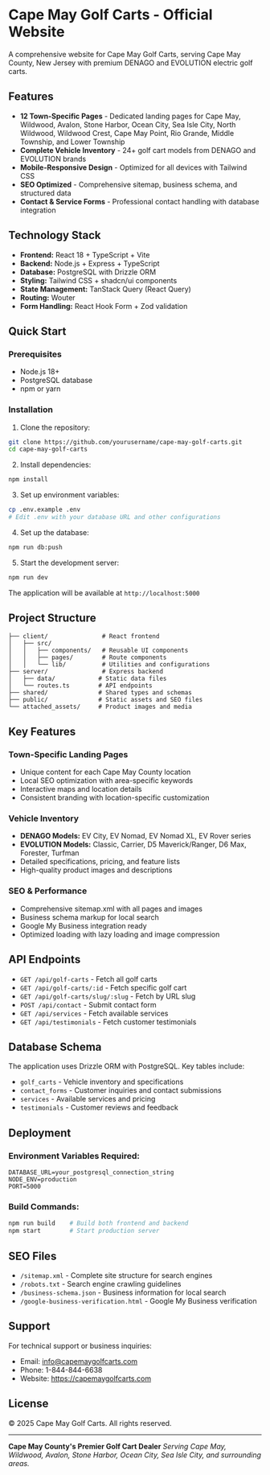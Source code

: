 # Cape May Golf Carts - Official Website

A comprehensive website for Cape May Golf Carts, serving Cape May County, New Jersey with premium DENAGO and EVOLUTION electric golf carts.

## Features

- **12 Town-Specific Pages** - Dedicated landing pages for Cape May, Wildwood, Avalon, Stone Harbor, Ocean City, Sea Isle City, North Wildwood, Wildwood Crest, Cape May Point, Rio Grande, Middle Township, and Lower Township
- **Complete Vehicle Inventory** - 24+ golf cart models from DENAGO and EVOLUTION brands
- **Mobile-Responsive Design** - Optimized for all devices with Tailwind CSS
- **SEO Optimized** - Comprehensive sitemap, business schema, and structured data
- **Contact & Service Forms** - Professional contact handling with database integration

## Technology Stack

- **Frontend:** React 18 + TypeScript + Vite
- **Backend:** Node.js + Express + TypeScript
- **Database:** PostgreSQL with Drizzle ORM
- **Styling:** Tailwind CSS + shadcn/ui components
- **State Management:** TanStack Query (React Query)
- **Routing:** Wouter
- **Form Handling:** React Hook Form + Zod validation

## Quick Start

### Prerequisites
- Node.js 18+ 
- PostgreSQL database
- npm or yarn

### Installation

1. Clone the repository:
```bash
git clone https://github.com/yourusername/cape-may-golf-carts.git
cd cape-may-golf-carts
```

2. Install dependencies:
```bash
npm install
```

3. Set up environment variables:
```bash
cp .env.example .env
# Edit .env with your database URL and other configurations
```

4. Set up the database:
```bash
npm run db:push
```

5. Start the development server:
```bash
npm run dev
```

The application will be available at `http://localhost:5000`

## Project Structure

```
├── client/               # React frontend
│   ├── src/
│   │   ├── components/   # Reusable UI components
│   │   ├── pages/        # Route components
│   │   └── lib/          # Utilities and configurations
├── server/               # Express backend
│   ├── data/            # Static data files
│   └── routes.ts        # API endpoints
├── shared/              # Shared types and schemas
├── public/              # Static assets and SEO files
└── attached_assets/     # Product images and media
```

## Key Features

### Town-Specific Landing Pages
- Unique content for each Cape May County location
- Local SEO optimization with area-specific keywords
- Interactive maps and location details
- Consistent branding with location-specific customization

### Vehicle Inventory
- **DENAGO Models:** EV City, EV Nomad, EV Nomad XL, EV Rover series
- **EVOLUTION Models:** Classic, Carrier, D5 Maverick/Ranger, D6 Max, Forester, Turfman
- Detailed specifications, pricing, and feature lists
- High-quality product images and descriptions

### SEO & Performance
- Comprehensive sitemap.xml with all pages and images
- Business schema markup for local search
- Google My Business integration ready
- Optimized loading with lazy loading and image compression

## API Endpoints

- `GET /api/golf-carts` - Fetch all golf carts
- `GET /api/golf-carts/:id` - Fetch specific golf cart
- `GET /api/golf-carts/slug/:slug` - Fetch by URL slug
- `POST /api/contact` - Submit contact form
- `GET /api/services` - Fetch available services
- `GET /api/testimonials` - Fetch customer testimonials

## Database Schema

The application uses Drizzle ORM with PostgreSQL. Key tables include:
- `golf_carts` - Vehicle inventory and specifications
- `contact_forms` - Customer inquiries and contact submissions
- `services` - Available services and pricing
- `testimonials` - Customer reviews and feedback

## Deployment

### Environment Variables Required:
```
DATABASE_URL=your_postgresql_connection_string
NODE_ENV=production
PORT=5000
```

### Build Commands:
```bash
npm run build    # Build both frontend and backend
npm start        # Start production server
```

## SEO Files

- `/sitemap.xml` - Complete site structure for search engines
- `/robots.txt` - Search engine crawling guidelines
- `/business-schema.json` - Business information for local search
- `/google-business-verification.html` - Google My Business verification

## Support

For technical support or business inquiries:
- Email: info@capemaygolfcarts.com
- Phone: 1-844-844-6638
- Website: https://capemaygolfcarts.com

## License

© 2025 Cape May Golf Carts. All rights reserved.

---

**Cape May County's Premier Golf Cart Dealer**
*Serving Cape May, Wildwood, Avalon, Stone Harbor, Ocean City, Sea Isle City, and surrounding areas.*